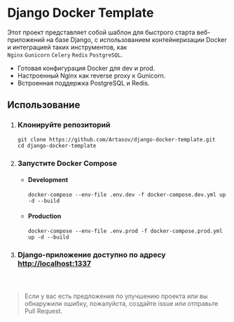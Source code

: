 # Django Docker Template

Этот проект представляет собой шаблон для быстрого старта 
веб-приложений на базе Django, с использованием контейнеризации 
Docker и интеграцией таких инструментов, как <br>
`Nginx` `Gunicorn` `Celery` `Redis` `PostgreSQL`.

- Готовая конфигурация Docker для dev и prod.
- Настроенный Nginx как reverse proxy к Gunicorn.
- Встроенная поддержка PostgreSQL и Redis.

## Использование

1. ### Клонируйте репозиторий
   ```git
   git clone https://github.com/Artasov/django-docker-template.git
   cd django-docker-template
   ```
2. ### Запустите Docker Compose
   * #### Development
     ```docker
     docker-compose --env-file .env.dev -f docker-compose.dev.yml up -d --build
     ```
   * #### Production
     ```docker
     docker-compose --env-file .env.prod -f docker-compose.prod.yml up -d --build
     ```
3. ### Django-приложение доступно по адресу [http://localhost:1337](http://localhost:1337)<br><br><br>


>Если у вас есть предложения по улучшению проекта или вы обнаружили ошибку, 
пожалуйста, создайте issue или отправьте Pull Request.
